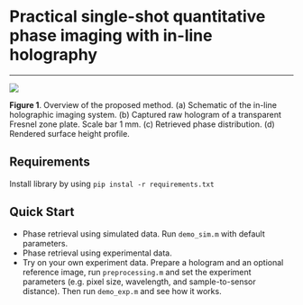 # Practical single-shot quantitative phase imaging with in-line holography
_______
<p align="left">
<img src="diagram.png">
</p>

<p align="left"> <strong>Figure 1</strong>. Overview of the proposed method. (a) Schematic of the in-line holographic imaging system. (b) Captured raw hologram of a transparent Fresnel zone plate. Scale bar 1 mm. (c) Retrieved phase distribution. (d) Rendered surface height profile.</p>

## Requirements
Install library by using `pip instal -r requirements.txt`

## Quick Start
- Phase retrieval using simulated data. Run `demo_sim.m` with default parameters.
- Phase retrieval using experimental data.
- Try on your own experiment data. Prepare a hologram and an optional reference image, run `preprocessing.m` and set the experiment parameters (e.g. pixel size, wavelength, and sample-to-sensor distance). Then run `demo_exp.m` and see how it works.
